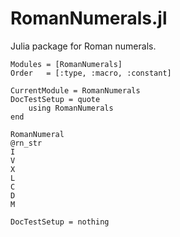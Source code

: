 # RomanNumerals.jl

Julia package for Roman numerals.

```@index
Modules = [RomanNumerals]
Order   = [:type, :macro, :constant]
```

```@meta
CurrentModule = RomanNumerals
DocTestSetup = quote
    using RomanNumerals
end
```

```@docs
RomanNumeral
@rn_str
I
V
X
L
C
D
M
```

```@meta
DocTestSetup = nothing
```
